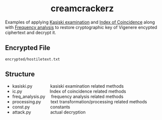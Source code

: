 <h1 align="center">
creamcrackerz
</h1>

Examples of applying [Kasiski examination](https://en.wikipedia.org/wiki/Kasiski_examination) and [Index of Coincidence](https://en.wikipedia.org/wiki/Index_of_coincidence) along with [Frequency analysis](https://en.wikipedia.org/wiki/Frequency_analysis) to restore cryptographic key of Vigenere encypted ciphertext and decrypt it.

Encrypted File
-------------
```
encrypted/hostiletext.txt
```

Structure
-------------

  - kasiski.py        &nbsp;&nbsp;&nbsp;&nbsp;&nbsp;&nbsp;&nbsp;&nbsp;&nbsp;&nbsp;&nbsp;&nbsp;&nbsp; kasiski examination related methods
  - ic.py             &nbsp;&nbsp;&nbsp;&nbsp;&nbsp;&nbsp;&nbsp;&nbsp;&nbsp;&nbsp;&nbsp;&nbsp;&nbsp;&nbsp;&nbsp;&nbsp;&nbsp;&nbsp;&nbsp;&nbsp;&nbsp; Index of coincidence related methods 
  - freq_analysis.py  &nbsp; &nbsp; frequency analysis related methods
  - processing.py     &nbsp;&nbsp;&nbsp;&nbsp;&nbsp;&nbsp; text transformation/processing related methods
  - const.py          &nbsp;&nbsp;&nbsp;&nbsp;&nbsp;&nbsp;&nbsp;&nbsp;&nbsp;&nbsp;&nbsp;&nbsp;&nbsp;&nbsp;&nbsp; constants
  - attack.py         &nbsp; &nbsp;&nbsp;&nbsp;&nbsp;&nbsp;&nbsp;&nbsp;&nbsp;&nbsp;&nbsp;&nbsp;&nbsp; actual decryption 
